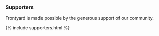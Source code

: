 ---
---

### Supporters

Frontyard is made possible by the generous support of our community.

{% include supporters.html %}